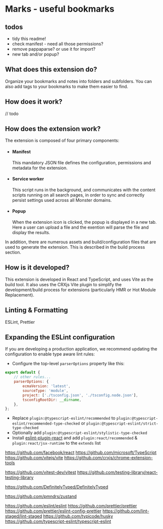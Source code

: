 # Marks - useful bookmarks

## todos

- tidy this readme!
- check manifest - need all those permissions?
- remove pappaparse? or use it for import?
- new tab and/or popup?

## What does this extension do?

Organize your bookmarks and notes into folders and subfolders. You can also add tags to your bookmarks to make them easier to find.

## How does it work?

// todo

## How does the extension work?

The extension is composed of four primary components:

-   #### Manifest

    This mandatory JSON file defines the configuration, permissions and metadata for the extension.

-   #### Service worker

    This script runs in the background, and communicates with the content scripts running on all search pages, in order to sync and correctly persist settings used across all Monster domains.

-   #### Popup
    When the extension icon is clicked, the popup is displayed in a new tab. Here a user can upload a file and the exention will parse the file and display the results.

In addition, there are numerous assets and build/configuration files that are used to generate the extension. This is described in the build process section.

## How is it developed?

This extension is developed in React and TypeScript, and uses Vite as the build tool. It also uses the CRXjs Vite plugin to simplify the development/build process for extensions (particularly HMR or Hot Module Replacement).

## Linting & Formatting

ESLint, Prettier

## Expanding the ESLint configuration

If you are developing a production application, we recommend updating the configuration to enable type aware lint rules:

-   Configure the top-level `parserOptions` property like this:

```js
export default {
    // other rules...
    parserOptions: {
        ecmaVersion: 'latest',
        sourceType: 'module',
        project: ['./tsconfig.json', './tsconfig.node.json'],
        tsconfigRootDir: __dirname,
    },
};
```

-   Replace `plugin:@typescript-eslint/recommended` to `plugin:@typescript-eslint/recommended-type-checked` or `plugin:@typescript-eslint/strict-type-checked`
-   Optionally add `plugin:@typescript-eslint/stylistic-type-checked`
-   Install [eslint-plugin-react](https://github.com/jsx-eslint/eslint-plugin-react) and add `plugin:react/recommended` & `plugin:react/jsx-runtime` to the `extends` list

https://github.com/facebook/react
https://github.com/microsoft/TypeScript
https://github.com/vitejs/vite
https://github.com/crxjs/chrome-extension-tools

https://github.com/vitest-dev/vitest
https://github.com/testing-library/react-testing-library

https://github.com/DefinitelyTyped/DefinitelyTyped

https://github.com/pmndrs/zustand

https://github.com/eslint/eslint
https://github.com/prettier/prettier
https://github.com/prettier/eslint-config-prettier
https://github.com/lint-staged/lint-staged
https://github.com/typicode/husky
https://github.com/typescript-eslint/typescript-eslint
